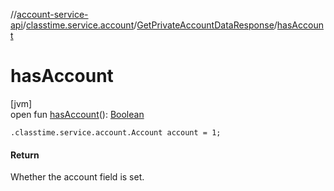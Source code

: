 //[account-service-api](../../../index.md)/[classtime.service.account](../index.md)/[GetPrivateAccountDataResponse](index.md)/[hasAccount](has-account.md)

# hasAccount

[jvm]\
open fun [hasAccount](has-account.md)(): [Boolean](https://kotlinlang.org/api/latest/jvm/stdlib/kotlin/-boolean/index.html)

`.classtime.service.account.Account account = 1;`

#### Return

Whether the account field is set.
